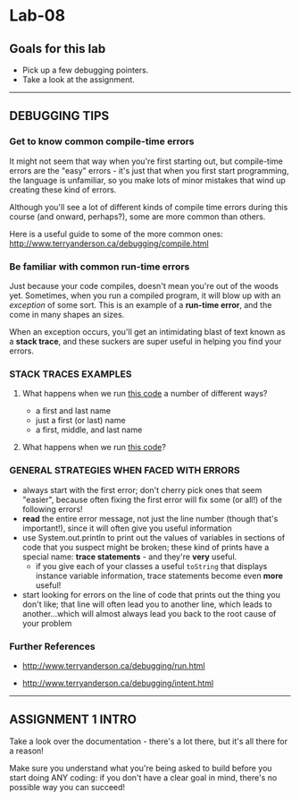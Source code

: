 # Lab-08

## Goals for this lab

- Pick up a few debugging pointers.
- Take a look at the assignment.

---

## DEBUGGING TIPS

### Get to know common compile-time errors

It might not seem that way when you're first starting out, but compile-time errors are the "easy" errors - it's just that when you first start programming, the language is unfamiliar, so you make lots of minor mistakes that wind up creating these kind of errors.

Although you'll see a lot of different kinds of compile time errors during this course (and onward, perhaps?), some are more common than others.

Here is a useful guide to some of the more common ones: http://www.terryanderson.ca/debugging/compile.html

### Be familiar with common run-time errors

Just because your code compiles, doesn't mean you're out of the woods yet. Sometimes, when you run a compiled program, it will blow up with an _exception_ of some sort. This is an example of a **run-time error**, and the come in many shapes an sizes.

When an exception occurs, you'll get an intimidating blast of text known as a **stack trace**, and these suckers are super useful in helping you find your errors.

### STACK TRACES EXAMPLES

1. What happens when we run [this code](https://repl.it/@jpratt/StackTraceExampleOne) a number of different ways?

   - a first and last name
   - just a first (or last) name
   - a first, middle, and last name

1. What happens when we run [this code](https://repl.it/@jpratt/StackTraceExampleTwo)?

### GENERAL STRATEGIES WHEN FACED WITH ERRORS

- always start with the first error; don't cherry pick ones that seem "easier", because often fixing the first error will fix some (or all!) of the following errors!
- **read** the entire error message, not just the line number (though that's important!), since it will often give you useful information
- use System.out.println to print out the values of variables in sections of code that you suspect might be broken; these kind of prints have a special name: **trace statements** - and they're **very** useful.
  - if you give each of your classes a useful `toString` that displays instance variable information, trace statements become even **more** useful!
- start looking for errors on the line of code that prints out the thing you don't like; that line will often lead you to another line, which leads to another...which will almost always lead you back to the root cause of your problem


### Further References

- http://www.terryanderson.ca/debugging/run.html

- http://www.terryanderson.ca/debugging/intent.html

---

## ASSIGNMENT 1 INTRO

Take a look over the documentation - there's a lot there, but it's all there for a reason!

Make sure you understand what you're being asked to build before you start doing ANY coding: if you don't have a clear goal in mind, there's no possible way you can succeed!
